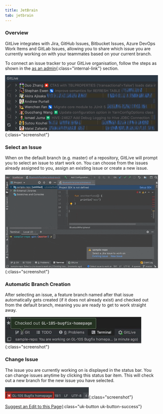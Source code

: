 ```yaml
---
title: JetBrain
tab: jetbrain
---
```


### Overview

GitLive integrates with Jira, GitHub Issues, Bitbucket Issues, Azure DevOps Work Items and GitLab Issues, allowing you to share which issue you are currently working on with your teammates based on your current branch.

To connect an issue tracker to your GitLive organisation, follow the steps as shown in the [as an admin](/docs/admin){:class="internal-link"} section.

![View Issues Others are Working on](/uploads/jetbrains-issue-tracker-visibility.jpg "View Issues Others are Working on"){:class="screenshot"}


### Select an Issue
When on the default branch (e.g. master) of a repository, GitLive will prompt you to select an issue to start work on. You can choose from the issues already assigned to you, assign an existing issue or create a new issue.

![Issue Tracker Workflow](/uploads/jetbrains-select-issue.gif "Issue Tracker"){:class="screenshot"}


### Automatic Branch Creation
After selecting an issue, a feature branch named after that issue automatically gets created (if it does not already exist) and checked out from the default branch, meaning you are ready to get to work straight away.

![New Branch Created](/uploads/jetbrains-issue-selected.jpg "New Branch Created"){:class="screenshot"}


### Change Issue
The issue you are currently working on is displayed in the status bar. You can change issues anytime by clicking this status bar item. This will check out a new branch for the new issue you have selected.

![Switch Issue](/uploads/jetbrains-switch-issue.jpeg "Switch Issue"){:class="screenshot"}

[Suggest an Edit to this Page](https://github.com/GitLiveApp/GitLive/blob/master/_sections/issue-tracking-jetbrains.md){:class="uk-button uk-button-success"}
